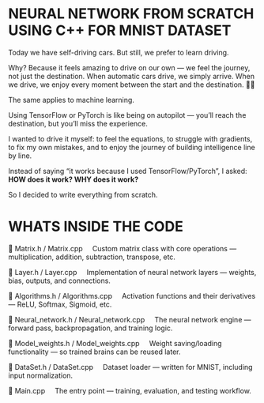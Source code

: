 # **NEURAL NETWORK FROM SCRATCH USING C++ FOR MNIST DATASET**

Today we have self-driving cars.
But still, we prefer to learn driving.

Why?
Because it feels amazing to drive on our own —
we feel the journey, not just the destination.
When automatic cars drive, we simply arrive.
When we drive, we enjoy every moment between the start and the destination. 🚗✨

The same applies to machine learning.

Using TensorFlow or PyTorch is like being on autopilot —
you’ll reach the destination, but you’ll miss the experience.

I wanted to drive it myself:
to feel the equations,
to struggle with gradients,
to fix my own mistakes,
and to enjoy the journey of building intelligence line by line.

Instead of saying “it works because I used TensorFlow/PyTorch”, I asked:
**HOW does it work?
WHY does it work?**

So I decided to write everything from scratch.

# **WHATS INSIDE THE CODE**

📂 Matrix.h / Matrix.cpp
    Custom matrix class with core operations — multiplication, addition, subtraction, transpose, etc.

📂 Layer.h / Layer.cpp
    Implementation of neural network layers — weights, bias, outputs, and connections.

📂 Algorithms.h / Algorithms.cpp
    Activation functions and their derivatives — ReLU, Softmax, Sigmoid, etc.

📂 Neural_network.h / Neural_network.cpp
    The neural network engine — forward pass, backpropagation, and training logic.

📂 Model_weights.h / Model_weights.cpp
    Weight saving/loading functionality — so trained brains can be reused later.

📂 DataSet.h / DataSet.cpp
    Dataset loader — written for MNIST, including input normalization.

📂 Main.cpp
    The entry point — training, evaluation, and testing workflow.
